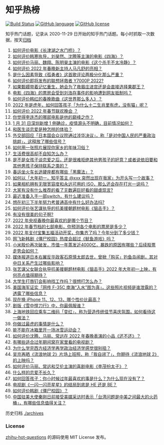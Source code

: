 # 知乎热榜
[![Build Status](https://github.com/ToWeLong/zhihu-hot-questions/workflows/CI/badge.svg)](https://github.com/ToWeLong/zhihu-hot-questions/actions)
[![GitHub language](https://img.shields.io/badge/language-golang-orange.svg)](https://golang.org/)
[![GitHub license](https://img.shields.io/github/license/ToWeLong/zhihu-hot-questions)](https://github.com/ToWeLong/zhihu-hot-questions/blob/main/LICENSE)

知乎热门话题，记录从 2020-11-29 日开始的知乎热门话题。每小时抓取一次数据，按天[归档](./archives)

<!-- BEGIN -->

1. [如何评价电影《长津湖之水门桥》？](https://www.zhihu.com/question/513091576)
1. [如何评价韩寒执导，刘昊然、沈腾等主演的电影《四海》？](https://www.zhihu.com/question/506023996)
1. [如何评价马丽、魏翔、陈明昊主演的电影《这个杀手不太冷静》？](https://www.zhihu.com/question/512183237)
1. [如何评价 2022 年春晚新主持人马凡舒的亮相？](https://www.zhihu.com/question/514237585)
1. [是什么因素导致《孤勇者》这首歌评论两极分化那么严重？](https://www.zhihu.com/question/500029703)
1. [如何评价即将发布的联想拯救者 Y7000P 2022?](https://www.zhihu.com/question/508773651)
1. [如果甄嬛带着记忆重生，她会为了救眉庄进宫还是会直接选择果郡王？](https://www.zhihu.com/question/505218554)
1. [电影《四海》的票房会受到刘浩存事件的影响遭到网友抵制吗？](https://www.zhihu.com/question/492078807)
1. [如何评价韩红的春晚歌曲《这世界那么多人》？](https://www.zhihu.com/question/514241236)
1. [2022 年是虎年，如何回答孩子「为什么十二生肖里有虎，没有猫」呢？](https://www.zhihu.com/question/511185447)
1. [如何评价 2022 年春节联欢晚会 ？](https://www.zhihu.com/question/514233220)
1. [你觉得李连杰的哪部电影是他的巅峰之作？](https://www.zhihu.com/question/512364659)
1. [1 月 31 日深圳新增 1 例确诊，疫情源头不明确，目前情况如何？](https://www.zhihu.com/question/514244486)
1. [和医生谈恋爱是种怎样的体验？](https://www.zhihu.com/question/27355462)
1. [外交部回应「日本国会众议院通过涉华决议」，称「是对中国人民的严重政治挑衅」，这释放了哪些信号？](https://www.zhihu.com/question/514336421)
1. [如何用一张照片展现你家乡的年味习俗？](https://www.zhihu.com/question/514230162)
1. [生活费很高却不自知怎么办？](https://www.zhihu.com/question/514307719)
1. [是不是女孩子谈恋爱之后，还是很难拒绝其他男孩子的好意？或者说依旧要和其他男孩子保持联系之类的？](https://www.zhihu.com/question/514300600)
1. [春运坐火车长途硬座都有哪些「黑魔法」？](https://www.zhihu.com/question/509855800)
1. [如何以「大年初一，知乎答主 @xxx 突然出现在我家」为开头写一个故事？](https://www.zhihu.com/question/513962434)
1. [如果相机拥有无限宽容度和永远可用的 ISO，那么还会存在打光一说吗？](https://www.zhihu.com/question/513305799)
1. [大家有没有什么推荐的看了无数遍巨好看的甜虐现言?](https://www.zhihu.com/question/385032169)
1. [最近准备入手一部switch，有什么建议吗？](https://www.zhihu.com/question/344919738)
1. [想在初三下半年努力考普通高中有什么好办法吗?](https://www.zhihu.com/question/513268765)
1. [如何评价张艺谋执导的抗美援朝题材电影《狙击手》？](https://www.zhihu.com/question/465317397)
1. [有没有很美的句子啊?](https://www.zhihu.com/question/503883582)
1. [2022 年央视春晚你最喜欢的是哪个节目？](https://www.zhihu.com/question/514251916)
1. [2022 年春节档的七部电影，你预测各个电影的票房是多少？](https://www.zhihu.com/question/511370967)
1. [2022 年支付宝集五福活动开奖，你集齐了吗？今年分到了多少钱？](https://www.zhihu.com/question/514242723)
1. [网飞新韩剧《僵尸校园》热度会超过《鱿鱼游戏》吗？](https://www.zhihu.com/question/513822236)
1. [小米股价再次破发，市值一年蒸发近4000亿，暴跌的原因有哪些？后续股票走势会如何？](https://www.zhihu.com/question/513765651)
1. [媒体报道日本右翼反华政客石原慎太郎去世，曾掀「购买」钓鱼岛闹剧，其对中日关系产生过哪些影响？](https://www.zhihu.com/question/514311467)
1. [张艺谋父女联合执导抗美援朝题材电影《狙击手》2022 年大年初一上映，有何亮点值得期待？](https://www.zhihu.com/question/500723482)
1. [大学生打唇钉会影响找工作吗？很想打怎么办？](https://www.zhihu.com/question/512412683)
1. [美国海军证实「网传 F-35C 南海“入水”图为真」，这些照片视频是谁泄露的？透露了哪些信息？](https://www.zhihu.com/question/513938964)
1. [现在换 iPhone 11、12、13，哪个性价比最高  ?](https://www.zhihu.com/question/513217886)
1. [剧版《雪中悍刀行》中，你最佩服谁？](https://www.zhihu.com/question/511558662)
1. [上海地铁回应乘车二维码「变红」，称为营造传统佳节喜庆氛围，如何看待这一做法？](https://www.zhihu.com/question/514107150)
1. [你做过最虎的事情是什么？](https://www.zhihu.com/question/514305234)
1. [能不能在冰箱里开一场冰雪运动会？](https://www.zhihu.com/question/513781420)
1. [如何评价沈腾、马丽、常远在 2022 年春晚表演的小品《还不还》？](https://www.zhihu.com/question/514237081)
1. [有哪些适合过年期间窝在家里看的电视剧？](https://www.zhihu.com/question/510615933)
1. [为什么学完西方经济学再学政治经济学感觉很别扭？](https://www.zhihu.com/question/494284596)
1. [吴京再晒《流浪地球 2》片场上班照，称「我自闭了」，你期待《流浪地球 2》的上映吗？](https://www.zhihu.com/question/513781209)
1. [如何评价马丽、常远和艾伦主演的喜剧电影《李茂扮太子》？](https://www.zhihu.com/question/509287530)
1. [什么样的恋爱不长久？](https://www.zhihu.com/question/486858585)
1. [如何回答孩子：你小时候过年最喜欢的事是什么？为什么现在没有了？](https://www.zhihu.com/question/511424206)
1. [电视剧《一闪一闪亮星星》的结局到底是 HE 还是 BE？](https://www.zhihu.com/question/513670598)
1. [如何评价韩剧《僵尸校园》？](https://www.zhihu.com/question/513778487)
1. [中国驻美大使秦刚日前接受美媒采访时表示「台湾问题是中美之间最大的火药桶」，有哪些信息值得关注？](https://www.zhihu.com/question/513988989)

<!-- END -->

历史归档 [./archives](./archives)


### License
[zhihu-hot-questions](https://github.com/towelong/zhihu-hot-questions) 的源码使用 MIT License 发布。